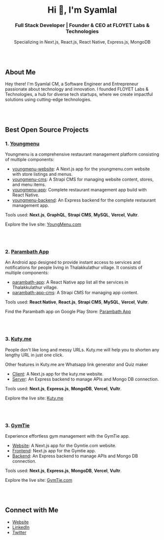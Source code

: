 <h1 align="center">Hi 👋, I'm Syamlal</h1>
<h3 align="center">Full Stack Developer | Founder & CEO at FLOYET Labs & Technologies</h3>
<p align="center">Specializing in Next.js, React.js, React Native, Express.js, MongoDB</p>

\
&nbsp;

## About Me
Hey there! I'm Syamlal CM, a Software Engineer and Entrepreneur passionate about technology and innovation. I founded FLOYET Labs & Technologies, a hub for diverse tech startups, where we create impactful solutions using cutting-edge technologies.

\
&nbsp;

## Best Open Source Projects

### 1. [Youngmenu](https://github.com/syamjayaraj/youngmenu)
  Youngmenu is a comprehensive restaurant management platform consisting of multiple components:
- [youngmenu-website](https://github.com/syamjayaraj/youngmenu-website): A Next.js app for the youngmenu.com website with store listings and menus.
- [youngmenu-cms](https://github.com/syamjayaraj/youngmenu-cms): A Strapi CMS for managing website content, stores, and menu items.
- [youngmenu-app](https://github.com/syamjayaraj/youngmenu-app): Complete restaurant management app build with React Native.
- [youngmenu-backend](https://github.com/syamjayaraj/youngmenu-backend): An Express backend for the complete restaurant management app.

Tools used: **Next.js**, **GraphQL**, **Strapi CMS**, **MySQL**, **Vercel**, **Vultr**.

Explore the live site: [YoungMenu.com](https://youngmenu.com)

\
&nbsp;

### 2. [Parambath App](https://github.com/syamjayaraj/parambath-app)
  An Android app designed to provide instant access to services and notifications for people living in Thalakkulathur village. It consists of multiple components:

- [parambath-app](https://github.com/syamjayaraj/parambath-app): A React Native app list all the services in Thalakkulathur village.
- [parambath-app-cms](https://github.com/syamjayaraj/parambath-app-cms): A Strapi CMS for managing app content.

Tools used: **React Native**, **React.js**, **Strapi CMS**, **MySQL**, **Vercel**, **Vultr**.

Find the Parambath app on Google Play Store: [Parambath App](https://play.google.com/store/apps/details?id=com.onnich.parambath)

\
&nbsp;

### 3. [Kuty.me](https://github.com/syamjayaraj/kuty-website)

People don't like long and messy URLs. Kuty.me will help you to shorten any lengthy URL in just one click.

Other features in Kuty.me are Whatsapp link generator and Quiz maker

- [Client](https://github.com/syamjayaraj/kuty-website/tree/master/client): A Next.js app for the kuty.me website.
- [Server](https://github.com/syamjayaraj/kuty-website/tree/master/server): An Express backend to manage APIs and Mongo DB connection.

Tools used: **Next.js**, **Express.js**, **MongoDB**, **Vercel**, **Vultr**.

Explore the live site: [Kuty.me](https://kuty.me)

\
&nbsp;

### 3. [GymTie](https://github.com/syamjayaraj/gymtie)

Experience effortless gym management with the GymTie app.

- [Website](https://github.com/syamjayaraj/gymtie/tree/main/gymtie-website): A Next.js app for the Gymtie.com website.
- [Frontend](https://github.com/syamjayaraj/gymtie/tree/main/gymtie-frontend): Next.js app for the Gymtie app.
- [Backend](https://github.com/syamjayaraj/gymtie/tree/main/gymtie-backend): An Express backend to manage APIs and Mongo DB connection.

Tools used: **Next.js**, **Express.js**, **MongoDB**, **Vercel**, **Vultr**.

Explore the live site: [GymTie.com](https://gymtie.com)

\
&nbsp;


## Connect with Me
- [Website](https://syam.me)
- [LinkedIn](https://www.linkedin.com/in/syamjayaraj)
- [Twitter](https://twitter.com/syamjayaraj)
